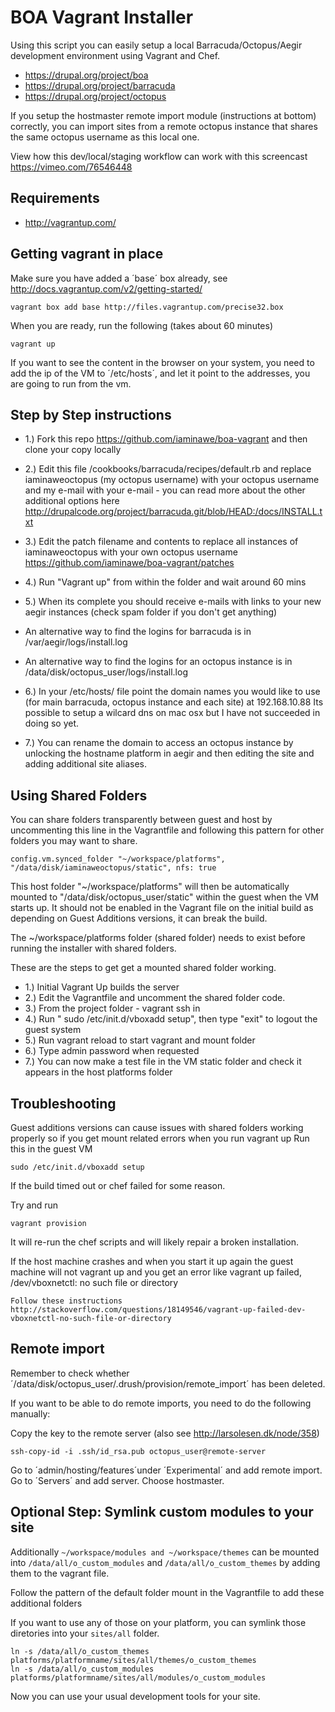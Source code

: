 BOA Vagrant Installer
==

Using this script you can easily setup a local Barracuda/Octopus/Aegir development environment using Vagrant and Chef.

- https://drupal.org/project/boa
- https://drupal.org/project/barracuda
- https://drupal.org/project/octopus

If you setup the hostmaster remote import module (instructions at bottom) correctly, you can import sites from a remote octopus instance that shares the same octopus username as this local one.

View how this dev/local/staging workflow can work with this screencast https://vimeo.com/76546448

Requirements
-- 

- http://vagrantup.com/

Getting vagrant in place
--

Make sure you have added a ´base´ box already, see http://docs.vagrantup.com/v2/getting-started/

    vagrant box add base http://files.vagrantup.com/precise32.box

When you are ready, run the following (takes about 60 minutes)

    vagrant up

If you want to see the content in the browser on your system, you need to add the ip of the VM to ´/etc/hosts´, and let it point to the addresses, you are going to run from the vm.

Step by Step instructions
--

- 1.) Fork this repo https://github.com/iaminawe/boa-vagrant and then clone your copy locally

- 2.) Edit this file /cookbooks/barracuda/recipes/default.rb and replace iaminaweoctopus (my octopus username) with your octopus username and my e-mail with your e-mail - you can read more about the other additional options here http://drupalcode.org/project/barracuda.git/blob/HEAD:/docs/INSTALL.txt

- 3.) Edit the patch filename and contents to replace all instances of iaminaweoctopus with your own octopus username https://github.com/iaminawe/boa-vagrant/patches

- 4.) Run "Vagrant up" from within the folder and wait around 60 mins

- 5.) When its complete you should receive e-mails with links to your new aegir instances (check spam folder if you don't get anything)
- An alternative way to find the logins for barracuda is in /var/aegir/logs/install.log
- An alternative way to find the logins for an octopus instance is in /data/disk/octopus_user/logs/install.log

- 6.) In your /etc/hosts/ file point the domain names you would like to use (for main barracuda, octopus instance and each site) at 192.168.10.88
Its possible to setup a wilcard dns on mac osx but I have not succeeded in doing so yet.

- 7.) You can rename the domain to access an octopus instance by unlocking the hostname platform in aegir and then editing the site and adding additional site aliases.

Using Shared Folders
--
You can share folders transparently between guest and host by uncommenting this line in the Vagrantfile and following this pattern for other folders you may want to share.

    config.vm.synced_folder "~/workspace/platforms", "/data/disk/iaminaweoctopus/static", nfs: true

This host folder "~/workspace/platforms" will then be automatically mounted to "/data/disk/octopus_user/static" within the guest when the VM starts up.
It should not be enabled in the Vagrant file on the initial build as depending on Guest Additions versions, it can break the build.

The ~/workspace/platforms folder (shared folder) needs to exist before running the installer with shared folders.

These are the steps to get get a mounted shared folder working.

- 1.) Initial Vagrant Up builds the server
- 2.) Edit the Vagrantfile and uncomment the shared folder code.
- 3.) From the project folder - vagrant ssh in 
- 4.) Run "  sudo /etc/init.d/vboxadd setup", then type "exit" to logout the guest system
- 5.) Run vagrant reload to start vagrant and mount folder
- 6.) Type admin password when requested
- 7.) You can now make a test file in the VM static folder and check it appears in the host platforms folder

Troubleshooting
--
Guest additions versions can cause issues with shared folders working properly so if you get mount related errors when you run vagrant up
Run this in the guest VM

    sudo /etc/init.d/vboxadd setup

If the build timed out or chef failed for some reason. 

Try and run 

    vagrant provision
    
It will re-run the chef scripts and will likely repair a broken installation.

If the host machine crashes and when you start it up again the guest machine will not vagrant up and you get an error like
vagrant up failed, /dev/vboxnetctl: no such file or directory

    Follow these instructions http://stackoverflow.com/questions/18149546/vagrant-up-failed-dev-vboxnetctl-no-such-file-or-directory



Remote import
--

Remember to check whether ´/data/disk/octopus_user/.drush/provision/remote_import´ has been deleted.

If you want to be able to do remote imports, you need to do the following manually:

Copy the key to the remote server (also see http://larsolesen.dk/node/358)

    ssh-copy-id -i .ssh/id_rsa.pub octopus_user@remote-server

Go to ´admin/hosting/features´under ´Experimental´ and add remote import.
Go to ´Servers´ and add server. Choose hostmaster.

Optional Step: Symlink custom modules to your site
--

Additionally `~/workspace/modules and ~/workspace/themes` can be mounted into `/data/all/o_custom_modules` and `/data/all/o_custom_themes` by adding them to the vagrant file.

Follow the pattern of the default folder mount in the Vagrantfile to add these additional folders

If you want to use any of those on your platform, you can symlink those diretories into your `sites/all` folder.

    ln -s /data/all/o_custom_themes platforms/platformname/sites/all/themes/o_custom_themes
    ln -s /data/all/o_custom_modules platforms/platformname/sites/all/modules/o_custom_modules

Now you can use your usual development tools for your site.
